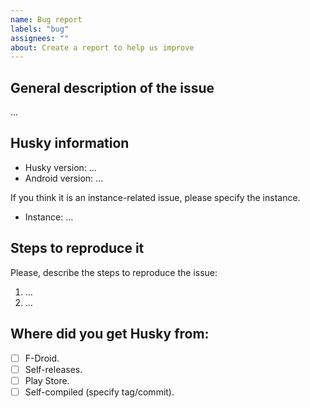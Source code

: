 ```yaml
---
name: Bug report
labels: "bug"
assignees: ""
about: Create a report to help us improve
---
```


<!--
You acknowledge, opening this issue, that you read Codeberg's ToS and the
content you upload meets to the requirements.

Please see
https://codeberg.org/husky/husky-man/src/branch/master/contributing.md.
-->

<!--
Please use `Preview` tab above to see final rendering of your report before

You can delete anything if it is not needed.
-->

## General description of the issue

...

## Husky information

- Husky version: ...
- Android version: ...

If you think it is an instance-related issue, please specify the instance.

- Instance: ...

## Steps to reproduce it

Please, describe the steps to reproduce the issue:

1. ...
2. ...

<!-- You can attach any media you consider. -->

## Where did you get Husky from:

- [ ] F-Droid.
- [ ] Self-releases.
- [ ] Play Store.
- [ ] Self-compiled (specify tag/commit).

